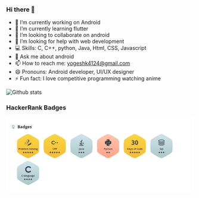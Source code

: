 ### Hi there 👋

- 🔭 I’m currently working on Android
- 🌱 I’m currently learning flutter
- 👯 I’m looking to collaborate on android
- 🤔 I’m looking for help with web development
- 💻 Skills: C, C++, python, Java, Html, CSS, Javascript
- 💬 Ask me about android
- 📫 How to reach me: yogeshk4124@gmail.com
- 😄 Pronouns: Android developer, UI/UX designer
- ⚡ Fun fact: I love competitive programming watching anime

![Github  stats](https://github-readme-stats.vercel.app/api?username=yogeshk4124&show_icons=true&hide_border=false&theme=dracula)

### HackerRank Badges
![Github HackerRank Badges](HRBadges.png)
